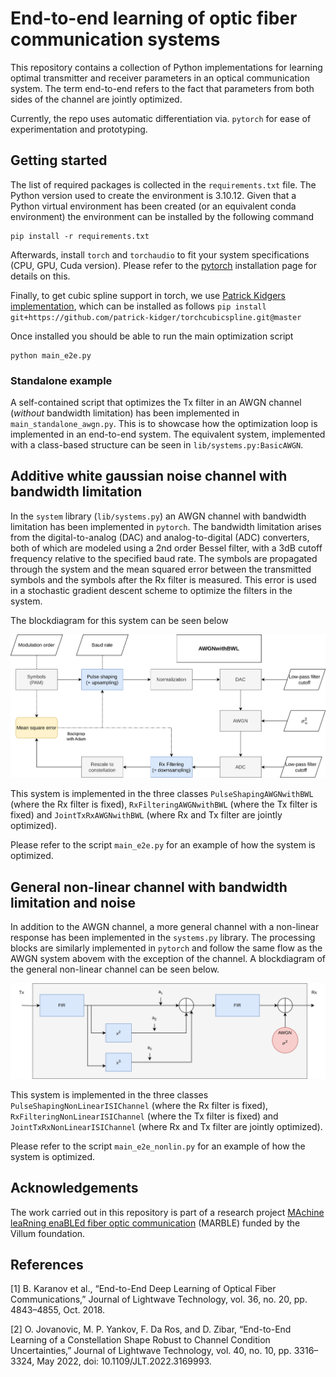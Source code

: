 # End-to-end learning of optic fiber communication systems
This repository contains a collection of Python implementations for learning optimal transmitter and receiver parameters in an optical communication system. The term end-to-end refers to the fact that parameters from both sides of the channel are jointly optimized.

Currently, the repo uses automatic differentiation via. `pytorch` for ease of experimentation and prototyping.

## Getting started
The list of required packages is collected in the `requirements.txt` file. The Python version used to create the environment is 3.10.12.
Given that a Python virtual environment has been created (or an equivalent conda environment) the environment can be installed by the following command

```
pip install -r requirements.txt
```

Afterwards, install `torch` and `torchaudio` to fit your system specifications (CPU, GPU, Cuda version).
Please refer to the [pytorch](https://pytorch.org/get-started/locally/) installation page for details on this.

Finally, to get cubic spline support in torch, we use [Patrick Kidgers implementation](https://github.com/patrick-kidger/torchcubicspline), which can be installed as follows
``
pip install git+https://github.com/patrick-kidger/torchcubicspline.git@master
``

Once installed you should be able to run the main optimization script

```
python main_e2e.py
```

### Standalone example

A self-contained script that optimizes the Tx filter in an AWGN channel (*without* bandwidth limitation) has been implemented in `main_standalone_awgn.py`.
This is to showcase how the optimization loop is implemented in an end-to-end system. 
The equivalent system, implemented with a class-based structure can be seen in `lib/systems.py:BasicAWGN`.


## Additive white gaussian noise channel with bandwidth limitation

In the `system` library (`lib/systems.py`) an AWGN channel with bandwidth limitation has been implemented in `pytorch`. The bandwidth limitation arises from the digital-to-analog (DAC) and analog-to-digital (ADC) converters, both of which are modeled using a 2nd order Bessel filter, with a 3dB cutoff frequency relative to the specified baud rate. The symbols are propagated through the system and the mean squared error between the transmitted symbols and the symbols after the Rx filter is measured. This error is used in a stochastic gradient descent scheme to optimize the filters in the system.

The blockdiagram for this system can be seen below

![Blockdigram of AWGN channel with bandwidth limitation](imgs/end-to-end-awgn-bwl.png)

This system is implemented in the three classes `PulseShapingAWGNwithBWL` (where the Rx filter is fixed), `RxFilteringAWGNwithBWL` (where the Tx filter is fixed) and `JointTxRxAWGNwithBWL` (where Rx and Tx filter are jointly optimized).

Please refer to the script `main_e2e.py` for an example of how the system is optimized.

## General non-linear channel with bandwidth limitation and noise

In addition to the AWGN channel, a more general channel with a non-linear response has been implemented in the `systems.py` library. The processing blocks are similarly implemented in `pytorch` and follow the same flow as the AWGN system abovem with the exception of the channel. A blockdiagram of the general non-linear channel can be seen below.

![Blockdigram of the general non-linear channel](imgs/general-non-linear-channel.png)

This system is implemented in the three classes `PulseShapingNonLinearISIChannel` (where the Rx filter is fixed), `RxFilteringNonLinearISIChannel` (where the Tx filter is fixed) and `JointTxRxNonLinearISIChannel` (where Rx and Tx filter are jointly optimized).

Please refer to the script `main_e2e_nonlin.py` for an example of how the system is optimized.

## Acknowledgements
The work carried out in this repository is part of a research project [MAchine leaRning enaBLEd fiber optic communication](https://veluxfoundations.dk/en/villum-synergy-2021) (MARBLE) funded by the Villum foundation.

## References

[1] B. Karanov et al., “End-to-End Deep Learning of Optical Fiber Communications,” Journal of Lightwave Technology, vol. 36, no. 20, pp. 4843–4855, Oct. 2018.

[2] O. Jovanovic, M. P. Yankov, F. Da Ros, and D. Zibar, “End-to-End Learning of a Constellation Shape Robust to Channel Condition Uncertainties,” Journal of Lightwave Technology, vol. 40, no. 10, pp. 3316–3324, May 2022, doi: 10.1109/JLT.2022.3169993.

